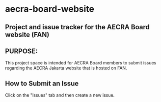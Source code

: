 # aecra-board-website
Project and issue tracker for the AECRA Board website (FAN)
----
## PURPOSE: 
This project space is intended for AECRA Board members to submit issues regarding the AECRA Jakarta website that is hosted on FAN. 
## How to Submit an Issue
Click on the "Issues" tab and then create a new issue. 
